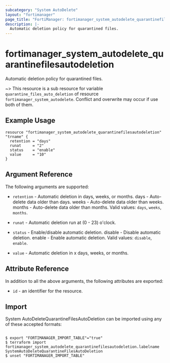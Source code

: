 ```yaml
---
subcategory: "System AutoDelete"
layout: "fortimanager"
page_title: "FortiManager: fortimanager_system_autodelete_quarantinefilesautodeletion"
description: |-
  Automatic deletion policy for quarantined files.
---
```


# fortimanager_system_autodelete_quarantinefilesautodeletion
Automatic deletion policy for quarantined files.

~> This resource is a sub resource for variable `quarantine_files_auto_deletion` of resource `fortimanager_system_autodelete`. Conflict and overwrite may occur if use both of them.



## Example Usage

```hcl
resource "fortimanager_system_autodelete_quarantinefilesautodeletion" "trname" {
  retention = "days"
  runat     = "2"
  status    = "enable"
  value     = "10"
}
```

## Argument Reference


The following arguments are supported:


* `retention` - Automatic deletion in days, weeks, or months. days - Auto-delete data older than <value> days. weeks - Auto-delete data older than <value> weeks. months - Auto-delete data older than <value> months. Valid values: `days`, `weeks`, `months`.

* `runat` - Automatic deletion run at (0 - 23) o'clock.
* `status` - Enable/disable automatic deletion. disable - Disable automatic deletion. enable - Enable automatic deletion. Valid values: `disable`, `enable`.

* `value` - Automatic deletion in x days, weeks, or months.


## Attribute Reference

In addition to all the above arguments, the following attributes are exported:
* `id` - an identifier for the resource.

## Import

System AutoDeleteQuarantineFilesAutoDeletion can be imported using any of these accepted formats:
```

$ export "FORTIMANAGER_IMPORT_TABLE"="true"
$ terraform import fortimanager_system_autodelete_quarantinefilesautodeletion.labelname SystemAutoDeleteQuarantineFilesAutoDeletion
$ unset "FORTIMANAGER_IMPORT_TABLE"
```

